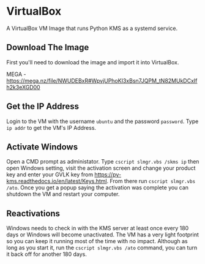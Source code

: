 # VirtualBox
A VirtualBox VM Image that runs Python KMS as a systemd service.

## Download The Image
First you'll need to download the image and import it into VirtualBox.

MEGA - https://mega.nz/file/NWUDEBxR#WpvjUPhoKI3xBsn7JQPM_tN82MUkDCxIfh2k3eXGD00

## Get the IP Address
Login to the VM with the username `ubuntu` and the password `password`. Type `ip addr` to get the VM's IP Address.

## Activate Windows
Open a CMD prompt as administator. Type `cscript slmgr.vbs /skms ip` then open Windows setting, visit the activation screen and change your product key and enter your GVLK key from https://py-kms.readthedocs.io/en/latest/Keys.html. From there run `cscript slmgr.vbs /ato`. Once you get a popup saying the activation was complete you can shutdown the VM and restart your computer.

## Reactivations
Windows needs to check in with the KMS server at least once every 180 days or Windows will become unactivated. The VM has a very light footprint so you can keep it running most of the time with no impact. Although as long as you start it, run the `cscript slmgr.vbs /ato` command, you can turn it back off for another 180 days.
